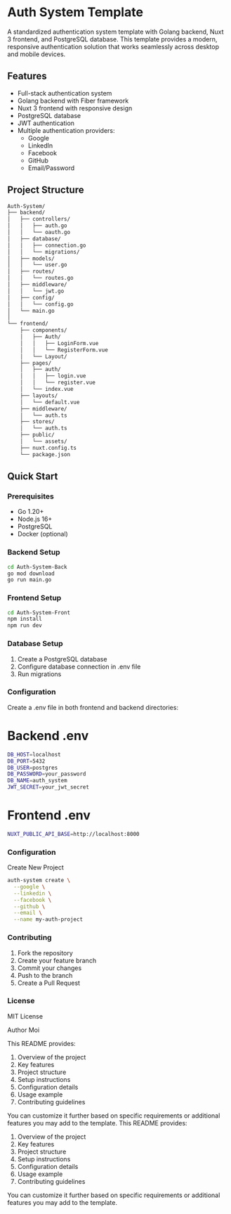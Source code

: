 # Auth System Template

A standardized authentication system template with Golang backend, Nuxt 3 frontend, and PostgreSQL database. This template provides a modern, responsive authentication solution that works seamlessly across desktop and mobile devices.

## Features

- Full-stack authentication system
- Golang backend with Fiber framework
- Nuxt 3 frontend with responsive design
- PostgreSQL database
- JWT authentication
- Multiple authentication providers:
  - Google
  - LinkedIn 
  - Facebook
  - GitHub
  - Email/Password

## Project Structure

```bash
Auth-System/
├── backend/
│   ├── controllers/
│   │   ├── auth.go
│   │   └── oauth.go
│   ├── database/
│   │   ├── connection.go
│   │   └── migrations/
│   ├── models/
│   │   └── user.go
│   ├── routes/
│   │   └── routes.go
│   ├── middleware/
│   │   └── jwt.go
│   ├── config/
│   │   └── config.go
│   └── main.go
│
└── frontend/
    ├── components/
    │   ├── Auth/
    │   │   ├── LoginForm.vue
    │   │   └── RegisterForm.vue
    │   └── Layout/
    ├── pages/
    │   ├── auth/
    │   │   ├── login.vue
    │   │   └── register.vue
    │   └── index.vue
    ├── layouts/
    │   └── default.vue
    ├── middleware/
    │   └── auth.ts
    ├── stores/
    │   └── auth.ts
    ├── public/
    │   └── assets/
    ├── nuxt.config.ts
    └── package.json
```

## Quick Start

### Prerequisites

- Go 1.20+
- Node.js 16+
- PostgreSQL
- Docker (optional)

### Backend Setup

```bash
cd Auth-System-Back
go mod download
go run main.go
```

### Frontend  Setup

```bash
cd Auth-System-Front
npm install
npm run dev
```

### Database Setup

1. Create a PostgreSQL database
2. Configure database connection in .env file
3. Run migrations

### Configuration

Create a .env file in both frontend and backend directories:
# Backend .env

```bash
DB_HOST=localhost
DB_PORT=5432
DB_USER=postgres
DB_PASSWORD=your_password
DB_NAME=auth_system
JWT_SECRET=your_jwt_secret
```

# Frontend .env

```bash
NUXT_PUBLIC_API_BASE=http://localhost:8000
```

### Configuration

Create New Project
```bash
auth-system create \
  --google \
  --linkedin \
  --facebook \
  --github \
  --email \
  --name my-auth-project
  ```

### Contributing
1. Fork the repository
2. Create your feature branch
3. Commit your changes
4. Push to the branch
5. Create a Pull Request

### License
MIT License

Author
Moi



This README provides:
1. Overview of the project
2. Key features
3. Project structure
4. Setup instructions
5. Configuration details
6. Usage example
7. Contributing guidelines

You can customize it further based on specific requirements or additional features you may add to the template.
This README provides:
1. Overview of the project
2. Key features
3. Project structure
4. Setup instructions
5. Configuration details
6. Usage example
7. Contributing guidelines

You can customize it further based on specific requirements or additional features you may add to the template.